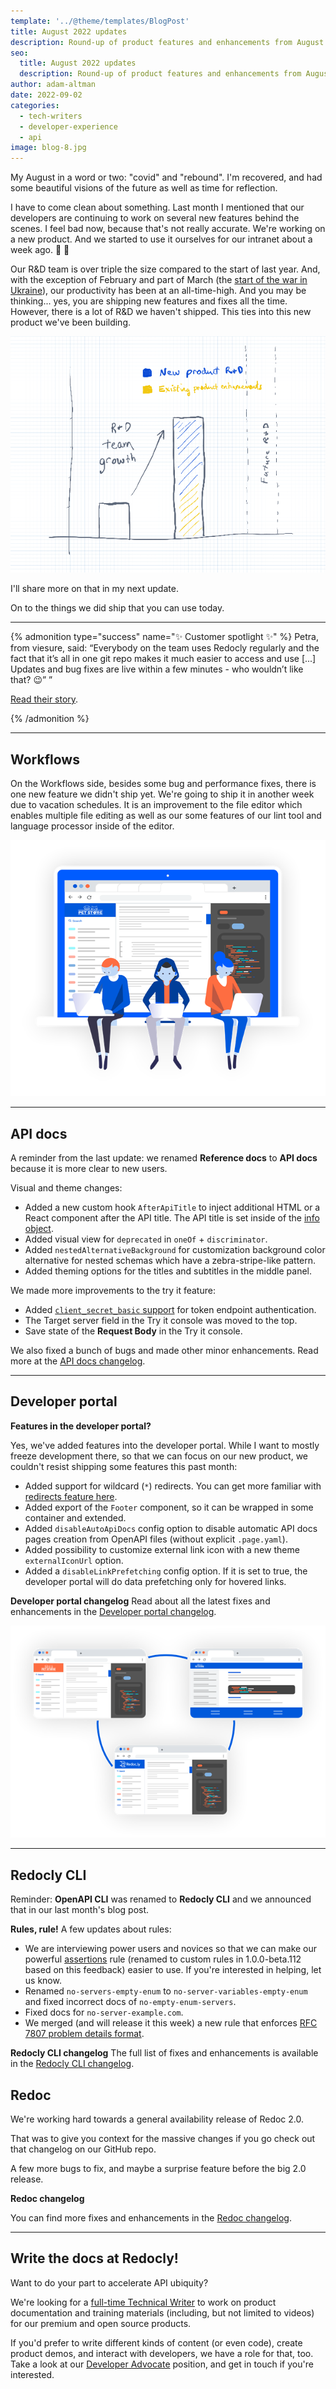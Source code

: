 ```yaml
---
template: '../@theme/templates/BlogPost'
title: August 2022 updates
description: Round-up of product features and enhancements from August 2022
seo:
  title: August 2022 updates
  description: Round-up of product features and enhancements from August 2022
author: adam-altman
date: 2022-09-02
categories:
  - tech-writers
  - developer-experience
  - api
image: blog-8.jpg
---
```


My August in a word or two: "covid" and "rebound".
I'm recovered, and had some beautiful visions of the future as well as time for reflection.

I have to come clean about something.
Last month I mentioned that our developers are continuing to work on several new features behind the scenes.
I feel bad now, because that's not really accurate.
We're working on a new product.
And we started to use it ourselves for our intranet about a week ago. 🥳 🎉

Our R&D team is over triple the size compared to the start of last year.
And, with the exception of February and part of March (the [start of the war in Ukraine](./ukraine-war.md)), our productivity has been at an all-time-high.
And you may be thinking... yes, you are shipping new features and fixes all the time.
However, there is a lot of R&D we haven't shipped.
This ties into this new product we've been building.

![R&D team growth and focus](./images/rnd_600.png)

I'll share more on that in my next update.

On to the things we did ship that you can use today.

***


{% admonition type="success" name="✨ Customer spotlight ✨" %}
Petra, from viesure, said: “Everybody on the team uses Redocly regularly and the fact that it’s all in one git repo makes it much easier to access and use [...] Updates and bug fixes are live within a few minutes - who wouldn’t like that? 😉”
”

[Read their story](https://redocly.com/customers/viesure/).

{% /admonition %}


***

## Workflows

On the Workflows side, besides some bug and performance fixes, there is one new feature we didn't ship yet.
We're going to ship it in another week due to vacation schedules.
It is an improvement to the file editor which enables multiple file editing as well as our some features of our lint tool and language processor inside of the editor.

![Workflows features](./images/workflows.png '#width=500px;')

***

## API docs

A reminder from the last update: we renamed **Reference docs** to **API docs** because it is more clear to new users.

Visual and theme changes:
- Added a new custom hook `AfterApiTitle` to inject additional HTML or a React component after the API title. The API title is set inside of the [info object](/learn/openapi/openapi-visual-reference/info.md).
- Added visual view for `deprecated` in `oneOf` + `discriminator`.
- Added `nestedAlternativeBackground` for customization background color alternative for nested schemas which have a zebra-stripe-like pattern.
- Added theming options for the titles and subtitles in the middle panel.

We made more improvements to the try it feature:

- Added [`client_secret_basic` support](https://datatracker.ietf.org/doc/html/rfc7591#section-2) for token endpoint authentication.
- The Target server field in the Try it console was moved to the top.
- Save state of the **Request Body** in the Try it console.

We also fixed a bunch of bugs and made other minor enhancements.
Read more at the [API docs changelog](../docs-legacy/api-reference-docs/changelog.md).

***

## Developer portal

**Features in the developer portal?**

Yes, we've added features into the developer portal.
While I want to mostly freeze development there, so that we can focus on our new product, we couldn't resist shipping some features this past month:
- Added support for wildcard (`*`) redirects. You can get more familiar with [redirects feature here](../docs-legacy/developer-portal/guides/redirects.md).
- Added export of the `Footer` component, so it can be wrapped in some container and extended.
- Added `disableAutoApiDocs` config option to disable automatic API docs pages creation from OpenAPI files (without explicit `.page.yaml`).
- Added possibility to customize external link icon with a new theme `externalIconUrl` option.
- Added a `disableLinkPrefetching` config option. If it is set to true, the developer portal will do data prefetching only for hovered links.

**Developer portal changelog**
Read about all the latest fixes and enhancements in the [Developer portal changelog](../docs-legacy/developer-portal/changelog.md).

![Developer portal features](./images/devportal.png '#width=500px;')

***

## Redocly CLI

Reminder: **OpenAPI CLI** was renamed to **Redocly CLI** and we announced that in our last month's blog post.

**Rules, rule!**
A few updates about rules:
- We are interviewing power users and novices so that we can make our powerful  [assertions](../docs/cli/rules/configurable-rules) rule (renamed to custom rules in 1.0.0-beta.112 based on this feedback) easier to use. If you're interested in helping, let us know.
- Renamed `no-servers-empty-enum` to `no-server-variables-empty-enum` and fixed incorrect docs of `no-empty-enum-servers`.
- Fixed docs for `no-server-example.com`.
- We merged (and will release it this week) a new rule that enforces [RFC 7807 problem details format](../docs/cli/rules/oas/operation-4xx-problem-details-rfc7807).


**Redocly CLI changelog**
The full list of fixes and enhancements is available in the [Redocly CLI changelog](../docs/cli/changelog).

## Redoc

We're working hard towards a general availability release of Redoc 2.0.

That was to give you context for the massive changes if you go check out that changelog on our GitHub repo.

A few more bugs to fix, and maybe a surprise feature before the big 2.0 release.

**Redoc changelog**

You can find more fixes and enhancements in the [Redoc changelog](https://github.com/Redocly/redoc/blob/master/CHANGELOG.md).

***

## Write the docs at Redocly!

Want to do your part to accelerate API ubiquity?

We're looking for a [full-time Technical Writer](https://redocly.com/careers/#technical-writer) to work on product documentation and training materials (including, but not limited to videos) for our premium and open source products.

If you'd prefer to write different kinds of content (or even code), create product demos, and interact with developers, we have a role for that, too. Take a look at our [Developer Advocate](https://redocly.com/careers/#developer-advocate) position, and get in touch if you're interested.
